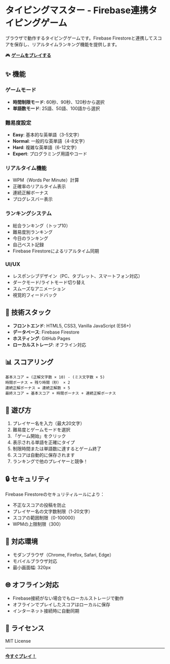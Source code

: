 # タイピングマスター - Firebase連携タイピングゲーム

ブラウザで動作するタイピングゲームです。Firebase Firestoreと連携してスコアを保存し、リアルタイムランキング機能を提供します。

🎮 **[ゲームをプレイする](https://aratahorie.github.io/Simple-Typing/)**

## ✨ 機能

### ゲームモード
- **時間制限モード**: 60秒、90秒、120秒から選択
- **単語数モード**: 25語、50語、100語から選択

### 難易度設定
- **Easy**: 基本的な英単語（3-5文字）
- **Normal**: 一般的な英単語（4-8文字）
- **Hard**: 複雑な英単語（6-12文字）
- **Expert**: プログラミング用語やコード

### リアルタイム機能
- WPM（Words Per Minute）計算
- 正確率のリアルタイム表示
- 連続正解ボーナス
- プログレスバー表示

### ランキングシステム
- 総合ランキング（トップ10）
- 難易度別ランキング
- 今日のランキング
- 自己ベスト記録
- Firebase Firestoreによるリアルタイム同期

### UI/UX
- レスポンシブデザイン（PC、タブレット、スマートフォン対応）
- ダークモード/ライトモード切り替え
- スムーズなアニメーション
- 視覚的フィードバック

## 🚀 技術スタック

- **フロントエンド**: HTML5, CSS3, Vanilla JavaScript (ES6+)
- **データベース**: Firebase Firestore
- **ホスティング**: GitHub Pages
- **ローカルストレージ**: オフライン対応

## 📊 スコアリング

```
基本スコア = (正解文字数 × 10) - (ミス文字数 × 5)
時間ボーナス = 残り時間（秒） × 2
連続正解ボーナス = 連続正解数 × 5
最終スコア = 基本スコア + 時間ボーナス + 連続正解ボーナス
```

## 🎯 遊び方

1. プレイヤー名を入力（最大20文字）
2. 難易度とゲームモードを選択
3. 「ゲーム開始」をクリック
4. 表示される単語を正確にタイプ
5. 制限時間または単語数に達するとゲーム終了
6. スコアは自動的に保存されます
7. ランキングで他のプレイヤーと競争！

## 🔒 セキュリティ

Firebase Firestoreのセキュリティルールにより：
- 不正なスコアの投稿を防止
- プレイヤー名の文字数制限（1-20文字）
- スコアの範囲制限（0-100000）
- WPMの上限制限（300）

## 📱 対応環境

- モダンブラウザ（Chrome, Firefox, Safari, Edge）
- モバイルブラウザ対応
- 最小画面幅: 320px

## 🌐 オフライン対応

- Firebase接続がない場合でもローカルストレージで動作
- オフラインでプレイしたスコアはローカルに保存
- インターネット接続時に自動同期

## 📄 ライセンス

MIT License

---

**[今すぐプレイ！](https://aratahorie.github.io/Simple-Typing/)**
